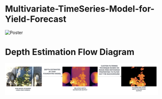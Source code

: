# Multivariate-TimeSeries-Model-for-Yield-Forecast
![Poster](https://github.com/Niteesh-chowdary/Multivariate-TimeSeries-Model-for-Yield-Forecast/blob/main/Texas_A%26M_poster.jpg)

# Depth Estimation Flow Diagram
![Depth Estimation process](https://github.com/Niteesh-chowdary/Multivariate-TimeSeries-Model-for-Yield-Forecast/blob/main/depthEstimationImage.png)
